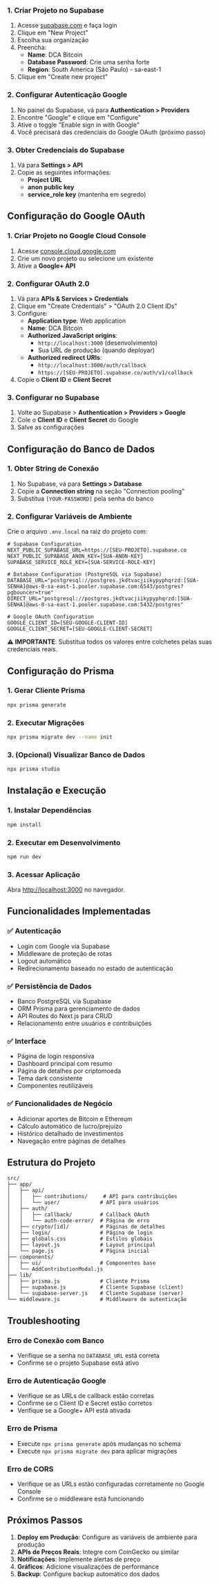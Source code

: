 ### 1. Criar Projeto no Supabase

1. Acesse [supabase.com](https://supabase.com) e faça login
2. Clique em "New Project"
3. Escolha sua organização
4. Preencha:
   - **Name**: DCA Bitcoin
   - **Database Password**: Crie uma senha forte
   - **Region**: South America (São Paulo) - sa-east-1
5. Clique em "Create new project"

### 2. Configurar Autenticação Google

1. No painel do Supabase, vá para **Authentication > Providers**
2. Encontre "Google" e clique em "Configure"
3. Ative o toggle "Enable sign in with Google"
4. Você precisará das credenciais do Google OAuth (próximo passo)

### 3. Obter Credenciais do Supabase

1. Vá para **Settings > API**
2. Copie as seguintes informações:
   - **Project URL**
   - **anon public key**
   - **service_role key** (mantenha em segredo)

## Configuração do Google OAuth

### 1. Criar Projeto no Google Cloud Console

1. Acesse [console.cloud.google.com](https://console.cloud.google.com)
2. Crie um novo projeto ou selecione um existente
3. Ative a **Google+ API**

### 2. Configurar OAuth 2.0

1. Vá para **APIs & Services > Credentials**
2. Clique em "Create Credentials" > "OAuth 2.0 Client IDs"
3. Configure:
   - **Application type**: Web application
   - **Name**: DCA Bitcoin
   - **Authorized JavaScript origins**: 
     - `http://localhost:3000` (desenvolvimento)
     - Sua URL de produção (quando deployar)
   - **Authorized redirect URIs**:
     - `http://localhost:3000/auth/callback`
     - `https://[SEU-PROJETO].supabase.co/auth/v1/callback`
4. Copie o **Client ID** e **Client Secret**

### 3. Configurar no Supabase

1. Volte ao Supabase > **Authentication > Providers > Google**
2. Cole o **Client ID** e **Client Secret** do Google
3. Salve as configurações

## Configuração do Banco de Dados

### 1. Obter String de Conexão

1. No Supabase, vá para **Settings > Database**
2. Copie a **Connection string** na seção "Connection pooling"
3. Substitua `[YOUR-PASSWORD]` pela senha do banco

### 2. Configurar Variáveis de Ambiente

Crie o arquivo `.env.local` na raiz do projeto com:

```env
# Supabase Configuration
NEXT_PUBLIC_SUPABASE_URL=https://[SEU-PROJETO].supabase.co
NEXT_PUBLIC_SUPABASE_ANON_KEY=[SUA-ANON-KEY]
SUPABASE_SERVICE_ROLE_KEY=[SUA-SERVICE-ROLE-KEY]

# Database Configuration (PostgreSQL via Supabase)
DATABASE_URL="postgresql://postgres.jkdtvacjiikypyphqrzd:[SUA-SENHA]@aws-0-sa-east-1.pooler.supabase.com:6543/postgres?pgbouncer=true"
DIRECT_URL="postgresql://postgres.jkdtvacjiikypyphqrzd:[SUA-SENHA]@aws-0-sa-east-1.pooler.supabase.com:5432/postgres"

# Google OAuth Configuration
GOOGLE_CLIENT_ID=[SEU-GOOGLE-CLIENT-ID]
GOOGLE_CLIENT_SECRET=[SEU-GOOGLE-CLIENT-SECRET]
```

**⚠️ IMPORTANTE**: Substitua todos os valores entre colchetes pelas suas credenciais reais.

## Configuração do Prisma

### 1. Gerar Cliente Prisma

```bash
npx prisma generate
```

### 2. Executar Migrações

```bash
npx prisma migrate dev --name init
```

### 3. (Opcional) Visualizar Banco de Dados

```bash
npx prisma studio
```

## Instalação e Execução

### 1. Instalar Dependências

```bash
npm install
```

### 2. Executar em Desenvolvimento

```bash
npm run dev
```

### 3. Acessar Aplicação

Abra [http://localhost:3000](http://localhost:3000) no navegador.

## Funcionalidades Implementadas

### ✅ Autenticação
- Login com Google via Supabase
- Middleware de proteção de rotas
- Logout automático
- Redirecionamento baseado no estado de autenticação

### ✅ Persistência de Dados
- Banco PostgreSQL via Supabase
- ORM Prisma para gerenciamento de dados
- API Routes do Next.js para CRUD
- Relacionamento entre usuários e contribuições

### ✅ Interface
- Página de login responsiva
- Dashboard principal com resumo
- Página de detalhes por criptomoeda
- Tema dark consistente
- Componentes reutilizáveis

### ✅ Funcionalidades de Negócio
- Adicionar aportes de Bitcoin e Ethereum
- Cálculo automático de lucro/prejuízo
- Histórico detalhado de investimentos
- Navegação entre páginas de detalhes

## Estrutura do Projeto

```
src/
├── app/
│   ├── api/
│   │   ├── contributions/     # API para contribuições
│   │   └── user/             # API para usuários
│   ├── auth/
│   │   ├── callback/         # Callback OAuth
│   │   └── auth-code-error/  # Página de erro
│   ├── crypto/[id]/          # Páginas de detalhes
│   ├── login/                # Página de login
│   ├── globals.css           # Estilos globais
│   ├── layout.js             # Layout principal
│   └── page.js               # Página inicial
├── components/
│   ├── ui/                   # Componentes base
│   └── AddContributionModal.js
├── lib/
│   ├── prisma.js             # Cliente Prisma
│   ├── supabase.js           # Cliente Supabase (client)
│   └── supabase-server.js    # Cliente Supabase (server)
└── middleware.js             # Middleware de autenticação
```

## Troubleshooting

### Erro de Conexão com Banco
- Verifique se a senha no `DATABASE_URL` está correta
- Confirme se o projeto Supabase está ativo

### Erro de Autenticação Google
- Verifique se as URLs de callback estão corretas
- Confirme se o Client ID e Secret estão corretos
- Verifique se a Google+ API está ativada

### Erro de Prisma
- Execute `npx prisma generate` após mudanças no schema
- Execute `npx prisma migrate dev` para aplicar migrações

### Erro de CORS
- Verifique se as URLs estão configuradas corretamente no Google Console
- Confirme se o middleware está funcionando

## Próximos Passos

1. **Deploy em Produção**: Configure as variáveis de ambiente para produção
2. **APIs de Preços Reais**: Integre com CoinGecko ou similar
3. **Notificações**: Implemente alertas de preço
4. **Gráficos**: Adicione visualizações de performance
5. **Backup**: Configure backup automático dos dados


